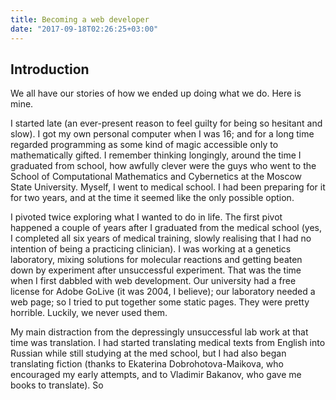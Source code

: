 ```yaml
---
title: Becoming a web developer
date: "2017-09-18T02:26:25+03:00"
---
```

## Introduction
We all have our stories of how we ended up doing what we do. Here is mine.

I started late (an ever-present reason to feel guilty for being so hesitant and slow).
I got my own personal computer when I was 16; and for a long time regarded programming
as some kind of magic accessible only to mathematically gifted. I remember thinking
longingly, around the time I graduated from school, how awfully clever were the guys
who went to the School of Computational Mathematics and Cybernetics at the Moscow State
University. Myself, I went to medical school. I had been preparing for it for two years,
and at the time it seemed like the only possible option.

I pivoted twice exploring what I wanted to do in life. The first pivot happened a couple of
years after I graduated from the medical school (yes, I completed all six years of medical
training, slowly realising that I had no intention of being a practicing clinician). I was 
working at a genetics laboratory, mixing solutions for molecular reactions and getting
beaten down by experiment after unsuccessful experiment. That was the time when I first dabbled
with web development. Our university had a free license for Adobe GoLive (it was 2004, I believe);
our laboratory needed a web page; so I tried to put together some static pages. They were pretty
horrible. Luckily, we never used them.

My main distraction from the depressingly unsuccessful lab work at that time was translation.
I had started translating medical texts from English into Russian while still studying at the med school,
but I had also began translating fiction (thanks to Ekaterina Dobrohotova-Maikova, who encouraged
my early attempts, and to Vladimir Bakanov, who gave me books to translate). So 
